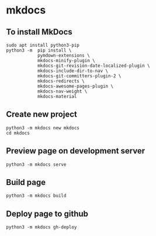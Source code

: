 # mkdocs

## To install MkDocs

```
sudo apt install python3-pip
python3 -m  pip install \
            pymdown-extensions \
            mkdocs-minify-plugin \
            mkdocs-git-revision-date-localized-plugin \
            mkdocs-include-dir-to-nav \
            mkdocs-git-committers-plugin-2 \
            mkdocs-redirects \
            mkdocs-awesome-pages-plugin \
            mkdocs-nav-weight \
            mkdocs-material
```

## Create new project

```
python3 -m mkdocs new mkdocs
cd mkdocs
```

## Preview page on development server

```
python3 -m mkdocs serve
```

## Build page

```
python3 -m mkdocs build
```

## Deploy page to github

```
python3 -m mkdocs gh-deploy
```
